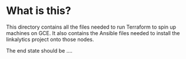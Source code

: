 # What is this?
This directory contains all the files needed to run Terraform to spin up
machines on GCE. It also contains the Ansible files needed to install the
linkalytics project onto those nodes.

The end state should be ....
